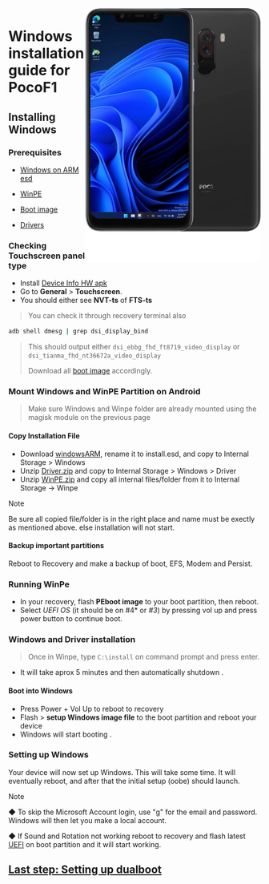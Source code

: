 <img align="right" src="beryllium.png" width="350" alt="Windows installation on beryllium">

# Windows installation guide for PocoF1

## Installing Windows

### Prerequisites
- [Windows on ARM esd](https://worproject.com/esd)

- [WinPE](https://drive.google.com/file/d/1ROmr2ki69QigIVFXJV5fRRSSd7K6h17D/view?usp=drivesdk)
  
- [Boot image](https://drive.google.com/drive/folders/1M64iZ3aeNiy0vvhW5refvDj0k0oXyAL1)

- [Drivers](https://drive.google.com/file/d/1YBK2fTmgmhzCaPg5luq-GJyGnM6i94Rf/view?usp=drivesdk)
  

### Checking Touchscreen panel type
- Install [Device Info HW apk](https://play.google.com/store/apps/details?id=ru.andr7e.deviceinfohw&pcampaignid=web_share)
- Go to **General** > **Touchscreen**.
- You should either see **NVT-ts** of **FTS-ts**

> You can check it through recovery terminal also 
```cmd
adb shell dmesg | grep dsi_display_bind
```
> This should output either `dsi_ebbg_fhd_ft8719_video_display` or `dsi_tianma_fhd_nt36672a_video_display`
>
> Download all [boot image](https://drive.google.com/drive/folders/1M64iZ3aeNiy0vvhW5refvDj0k0oXyAL1) accordingly.
  
### Mount Windows and WinPE Partition on Android
> Make sure Windows and Winpe folder are already mounted using the magisk module on the previous page

#### Copy Installation File
- Download [windowsARM](https://worproject.com/esd), rename it to install.esd, and copy to Internal Storage > Windows
- Unzip [Driver.zip](https://drive.google.com/file/d/1YBK2fTmgmhzCaPg5luq-GJyGnM6i94Rf/view?usp=drivesdk) and copy to Internal Storage > Windows > Driver
- Unzip [WinPE.zip](https://drive.google.com/file/d/1lfRh5zd3pcaA7Z9WRsF5FM39NuIbZesS/view?usp=sharing) and copy all internal files/folder from it to Internal Storage -> Winpe
> [!Note]
> Be sure all copied file/folder is in the right place and name must be exectly as mentioned above. else installation will not start.
 
#### Backup important partitions
Reboot to Recovery and make a backup of boot, EFS, Modem and Persist.

### Running WinPe
- In your recovery, flash **PEboot image** to your boot partition, then reboot.
- Select  *UEFI OS* (it should be on #4* or *#3*) by pressing vol up and press power button to continue boot.

### Windows and Driver installation
> Once in Winpe, type ``` C:\install ``` on command prompt and press enter.
- It will take aprox 5 minutes and then automatically shutdown .

#### Boot into Windows
- Press Power + Vol Up to reboot to recovery
- Flash > **setup Windows image file** to the boot partition and reboot your device
- Windows will start booting .

### Setting up Windows
Your device will now set up Windows. This will take some time. It will eventually reboot, and after that the initial setup (oobe) should launch.

> [!Note]
> ◆ To skip the Microsoft Account login, use "g" for the email and password. Windows will then let you make a local account.
>
> ◆ If Sound and Rotation not working reboot to recovery and flash latest [UEFI](https://github.com/n00b69/woa-beryllium/releases/tag/UEFI) on boot partition and it will start working.

## [Last step: Setting up dualboot](/guide/dualboot.md)













